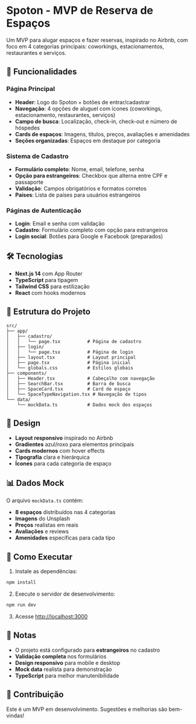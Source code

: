 # Spoton - MVP de Reserva de Espaços

Um MVP para alugar espaços e fazer reservas, inspirado no Airbnb, com foco em 4 categorias principais: coworkings, estacionamentos, restaurantes e serviços.

## 🚀 Funcionalidades

### Página Principal
- **Header**: Logo do Spoton + botões de entrar/cadastrar
- **Navegação**: 4 opções de aluguel com ícones (coworkings, estacionamento, restaurantes, serviços)
- **Campo de busca**: Localização, check-in, check-out e número de hóspedes
- **Cards de espaços**: Imagens, títulos, preços, avaliações e amenidades
- **Seções organizadas**: Espaços em destaque por categoria

### Sistema de Cadastro
- **Formulário completo**: Nome, email, telefone, senha
- **Opção para estrangeiros**: Checkbox que alterna entre CPF e passaporte
- **Validação**: Campos obrigatórios e formatos corretos
- **Países**: Lista de países para usuários estrangeiros

### Páginas de Autenticação
- **Login**: Email e senha com validação
- **Cadastro**: Formulário completo com opção para estrangeiros
- **Login social**: Botões para Google e Facebook (preparados)

## 🛠️ Tecnologias

- **Next.js 14** com App Router
- **TypeScript** para tipagem
- **Tailwind CSS** para estilização
- **React** com hooks modernos

## 📁 Estrutura do Projeto

```
src/
├── app/
│   ├── cadastro/
│   │   └── page.tsx          # Página de cadastro
│   ├── login/
│   │   └── page.tsx          # Página de login
│   ├── layout.tsx            # Layout principal
│   ├── page.tsx              # Página inicial
│   └── globals.css           # Estilos globais
├── components/
│   ├── Header.tsx            # Cabeçalho com navegação
│   ├── SearchBar.tsx         # Barra de busca
│   ├── SpaceCard.tsx         # Card de espaço
│   └── SpaceTypeNavigation.tsx # Navegação de tipos
└── data/
    └── mockData.ts           # Dados mock dos espaços
```

## 🎨 Design

- **Layout responsivo** inspirado no Airbnb
- **Gradientes** azul/roxo para elementos principais
- **Cards modernos** com hover effects
- **Tipografia** clara e hierárquica
- **Ícones** para cada categoria de espaço

## 📊 Dados Mock

O arquivo `mockData.ts` contém:
- **8 espaços** distribuídos nas 4 categorias
- **Imagens** do Unsplash
- **Preços** realistas em reais
- **Avaliações** e reviews
- **Amenidades** específicas para cada tipo

## 🚀 Como Executar

1. Instale as dependências:
```bash
npm install
```

2. Execute o servidor de desenvolvimento:
```bash
npm run dev
```

3. Acesse [http://localhost:3000](http://localhost:3000)

## 📝 Notas

- O projeto está configurado para **estrangeiros** no cadastro
- **Validação completa** nos formulários
- **Design responsivo** para mobile e desktop
- **Mock data** realista para demonstração
- **TypeScript** para melhor manutenibilidade

## 🤝 Contribuição

Este é um MVP em desenvolvimento. Sugestões e melhorias são bem-vindas!